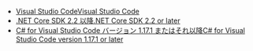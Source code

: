 * [<span data-ttu-id="6c8ba-101">Visual Studio Code</span><span class="sxs-lookup"><span data-stu-id="6c8ba-101">Visual Studio Code</span></span>](https://code.visualstudio.com/download)
* [<span data-ttu-id="6c8ba-102">.NET Core SDK 2.2 以降</span><span class="sxs-lookup"><span data-stu-id="6c8ba-102">.NET Core SDK 2.2 or later</span></span>](https://www.microsoft.com/net/download/all)
* [<span data-ttu-id="6c8ba-103">C# for Visual Studio Code バージョン 1.17.1 またはそれ以降</span><span class="sxs-lookup"><span data-stu-id="6c8ba-103">C# for Visual Studio Code version 1.17.1 or later</span></span>](https://marketplace.visualstudio.com/items?itemName=ms-vscode.csharp)